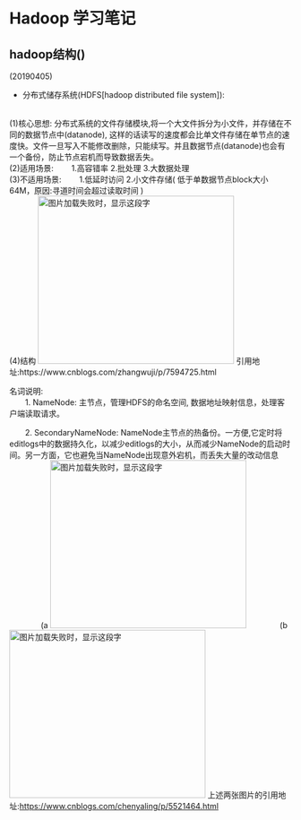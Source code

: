 # Hadoop 学习笔记

## hadoop结构()
(20190405)  
+ 分布式储存系统(HDFS[hadoop distributed file system]):   
</br>
(1)核心思想: 分布式系统的文件存储模块,将一个大文件拆分为小文件，并存储在不同的数据节点中(datanode), 这样的话读写的速度都会比单文件存储在单节点的速度快。文件一旦写入不能修改删除，只能续写。并且数据节点(datanode)也会有一个备份，防止节点宕机而导致数据丢失。     
</br>
(2)适用场景:    
&ensp;&ensp;&ensp;&ensp;1.高容错率 2.批处理 3.大数据处理    
</br>
(3)不适用场景:  
&ensp;&ensp;&ensp;&ensp;1.低延时访问 2.小文件存储( 低于单数据节点block大小64M，原因:寻道时间会超过读取时间 )    
</br>
(4)结构 
<img src="https://github.com/Zhao233/HadoopStudyNote/blob/master/hdfs%E7%BB%93%E6%9E%84.jpg" width="350" height="300" alt="图片加载失败时，显示这段字"/>    
引用地址:https://www.cnblogs.com/zhangwuji/p/7594725.html   

名词说明:   
&ensp;&ensp;&ensp;&ensp;1. NameNode: 主节点，管理HDFS的命名空间, 数据地址映射信息，处理客户端读取请求。

&ensp;&ensp;&ensp;&ensp;2. SecondaryNameNode: NameNode主节点的热备份。一方便,它定时将editlogs中的数据持久化，以减少editlogs的大小，从而减少NameNode的启动时间。另一方面，它也避免当NameNode出现意外宕机，而丢失大量的改动信息   
&ensp;&ensp;&ensp;&ensp;&ensp;&ensp;&ensp;&ensp;(a  <img src="https://github.com/Zhao233/HadoopStudyNote/blob/master/%E5%9B%BE%E7%89%87/namenode%E7%BB%93%E6%9E%84.png" width="350" height="300" alt="图片加载失败时，显示这段字"/> 
&ensp;&ensp;&ensp;&ensp;&ensp;&ensp;&ensp;&ensp;(b  <img src="https://github.com/Zhao233/HadoopStudyNote/blob/master/%E5%9B%BE%E7%89%87/secondaryNameNode%E7%BB%93%E6%9E%84.png" width="350" height="300" alt="图片加载失败时，显示这段字"/>
上述两张图片的引用地址:https://www.cnblogs.com/chenyaling/p/5521464.html 